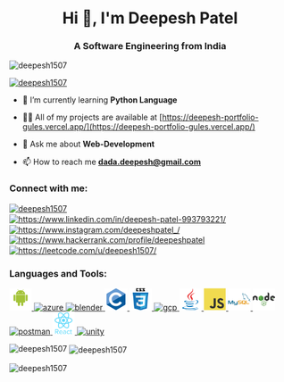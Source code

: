 <h1 align="center">Hi 👋, I'm Deepesh Patel</h1>
<h3 align="center">A Software Engineering from India</h3>

<p align="left"> <img src="https://komarev.com/ghpvc/?username=deepesh1507&label=Profile%20views&color=0e75b6&style=flat" alt="deepesh1507" /> </p>

<p align="left"> <a href="https://twitter.com/deepesh1507" target="blank"><img src="https://img.shields.io/twitter/follow/deepesh1507?logo=twitter&style=for-the-badge" alt="deepesh1507" /></a> </p>

- 🌱 I’m currently learning **Python Language**

- 👨‍💻 All of my projects are available at [https://deepesh-portfolio-gules.vercel.app/](https://deepesh-portfolio-gules.vercel.app/)

- 💬 Ask me about **Web-Development**

- 📫 How to reach me **dada.deepesh@gmail.com**

<h3 align="left">Connect with me:</h3>
<p align="left">
<a href="https://twitter.com/deepesh1507" target="blank"><img align="center" src="https://raw.githubusercontent.com/rahuldkjain/github-profile-readme-generator/master/src/images/icons/Social/twitter.svg" alt="deepesh1507" height="30" width="40" /></a> <br>
<a href="https://linkedin.com/in/https://www.linkedin.com/in/deepesh-patel-993793221/" target="blank"><img align="center" src="https://raw.githubusercontent.com/rahuldkjain/github-profile-readme-generator/master/src/images/icons/Social/linked-in-alt.svg" alt="https://www.linkedin.com/in/deepesh-patel-993793221/" height="30" width="40" /></a>
<a href="https://instagram.com/https://www.instagram.com/deepeshpatel_/" target="blank"><img align="center" src="https://raw.githubusercontent.com/rahuldkjain/github-profile-readme-generator/master/src/images/icons/Social/instagram.svg" alt="https://www.instagram.com/deepeshpatel_/" height="30" width="40" /></a>
<a href="https://www.hackerrank.com/https://www.hackerrank.com/profile/deepeshpatel" target="blank"><img align="center" src="https://raw.githubusercontent.com/rahuldkjain/github-profile-readme-generator/master/src/images/icons/Social/hackerrank.svg" alt="https://www.hackerrank.com/profile/deepeshpatel" height="30" width="40" /></a>
<a href="https://www.leetcode.com/https://leetcode.com/u/deepesh1507/" target="blank"><img align="center" src="https://raw.githubusercontent.com/rahuldkjain/github-profile-readme-generator/master/src/images/icons/Social/leet-code.svg" alt="https://leetcode.com/u/deepesh1507/" height="30" width="40" /></a>
</p>

<h3 align="left">Languages and Tools:</h3>
<p align="left"> <a href="https://developer.android.com" target="_blank" rel="noreferrer"> <img src="https://raw.githubusercontent.com/devicons/devicon/master/icons/android/android-original-wordmark.svg" alt="android" width="40" height="40"/> </a> <a href="https://azure.microsoft.com/en-in/" target="_blank" rel="noreferrer"> <img src="https://www.vectorlogo.zone/logos/microsoft_azure/microsoft_azure-icon.svg" alt="azure" width="40" height="40"/> </a> <a href="https://www.blender.org/" target="_blank" rel="noreferrer"> <img src="https://download.blender.org/branding/community/blender_community_badge_white.svg" alt="blender" width="40" height="40"/> </a> <a href="https://www.cprogramming.com/" target="_blank" rel="noreferrer"> <img src="https://raw.githubusercontent.com/devicons/devicon/master/icons/c/c-original.svg" alt="c" width="40" height="40"/> </a> <a href="https://www.w3schools.com/css/" target="_blank" rel="noreferrer"> <img src="https://raw.githubusercontent.com/devicons/devicon/master/icons/css3/css3-original-wordmark.svg" alt="css3" width="40" height="40"/> </a> <a href="https://cloud.google.com" target="_blank" rel="noreferrer"> <img src="https://www.vectorlogo.zone/logos/google_cloud/google_cloud-icon.svg" alt="gcp" width="40" height="40"/> </a> <a href="https://www.java.com" target="_blank" rel="noreferrer"> <img src="https://raw.githubusercontent.com/devicons/devicon/master/icons/java/java-original.svg" alt="java" width="40" height="40"/> </a> <a href="https://developer.mozilla.org/en-US/docs/Web/JavaScript" target="_blank" rel="noreferrer"> <img src="https://raw.githubusercontent.com/devicons/devicon/master/icons/javascript/javascript-original.svg" alt="javascript" width="40" height="40"/> </a> <a href="https://www.mysql.com/" target="_blank" rel="noreferrer"> <img src="https://raw.githubusercontent.com/devicons/devicon/master/icons/mysql/mysql-original-wordmark.svg" alt="mysql" width="40" height="40"/> </a> <a href="https://nodejs.org" target="_blank" rel="noreferrer"> <img src="https://raw.githubusercontent.com/devicons/devicon/master/icons/nodejs/nodejs-original-wordmark.svg" alt="nodejs" width="40" height="40"/> </a> <a href="https://postman.com" target="_blank" rel="noreferrer"> <img src="https://www.vectorlogo.zone/logos/getpostman/getpostman-icon.svg" alt="postman" width="40" height="40"/> </a> <a href="https://reactjs.org/" target="_blank" rel="noreferrer"> <img src="https://raw.githubusercontent.com/devicons/devicon/master/icons/react/react-original-wordmark.svg" alt="react" width="40" height="40"/> </a> <a href="https://unity.com/" target="_blank" rel="noreferrer"> <img src="https://www.vectorlogo.zone/logos/unity3d/unity3d-icon.svg" alt="unity" width="40" height="40"/> </a> </p>

<p><img align="left" src="https://github-readme-stats.vercel.app/api/top-langs?username=deepesh1507&show_icons=true&locale=en&layout=compact" alt="deepesh1507" /></p>

<p>&nbsp;<img align="center" src="https://github-readme-stats.vercel.app/api?username=deepesh1507&show_icons=true&locale=en" alt="deepesh1507" /></p>

<p><img align="center" src="https://github-readme-streak-stats.herokuapp.com/?user=deepesh1507&" alt="deepesh1507" /></p>
